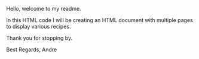 Hello, welcome to my readme.

In this HTML code I will be creating an HTML document with multiple pages to display various recipes.

Thank you for stopping by.

Best Regards,
Andre
